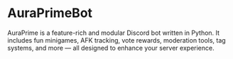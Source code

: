 # AuraPrimeBot
AuraPrime is a feature-rich and modular Discord bot written in Python. It includes fun minigames, AFK tracking, vote rewards, moderation tools, tag systems, and more — all designed to enhance your server experience.
